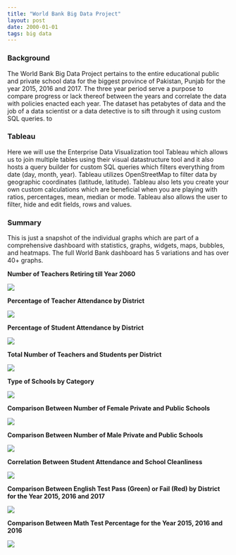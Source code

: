 ```yaml
---
title: "World Bank Big Data Project"
layout: post
date: 2000-01-01
tags: big data
---
```


### Background

The World Bank Big Data Project pertains to the entire educational public and
private school data for the biggest province of Pakistan, Punjab for the year
2015, 2016 and 2017. The three year period serve a purpose to compare progress
or lack thereof between the years and correlate the data with policies enacted
each year. The dataset has petabytes of data and the job of a data scientist or
a data detective is to sift through it using custom SQL queries. to 

### Tableau

Here we will use the Enterprise Data Visualization tool Tableau which allows us
to join multiple tables using their visual datastructure tool and it also hosts
a query builder for custom SQL queries which filters everything from date (day,
month, year). Tableau utilizes OpenStreetMap to filter data by geographic
coordinates (latitude, latitude). Tableau also lets you create your own custom
calculations which are beneficial when you are playing with ratios, percentages,
mean, median or mode. Tableau also allows the user to filter, hide and edit
fields, rows and values.

### Summary

This is just a snapshot of the individual graphs which are part of a
comprehensive dashboard with statistics, graphs, widgets, maps, bubbles, and
heatmaps. The full World Bank dashboard has 5 variations and has over 40+
graphs.

**Number of Teachers Retiring till Year 2060**

![](https://cdn-images-1.medium.com/max/800/1*854ZsjVsUuM38ZHZdpxTkQ.png)

**Percentage of Teacher Attendance by District**

![](https://cdn-images-1.medium.com/max/800/1*cr6ymkz6j1DRvVU-kP_kLA.png)

**Percentage of Student Attendance by District**

![](https://cdn-images-1.medium.com/max/800/1*Pa2PJwkGF6VgUPalFHo3ow.png)

**Total Number of Teachers and Students per District**

![](https://cdn-images-1.medium.com/max/800/1*y8qZv7qqJ_XGcm1mOHdDNA.png)

**Type of Schools by Category**

![](https://cdn-images-1.medium.com/max/800/1*McCO4ZsxMfEVPaBNH6RuHw.png)

**Comparison Between Number of Female Private and Public Schools**

![](https://cdn-images-1.medium.com/max/800/1*J452kYv8VYlhBTd_QB3dew.png)

**Comparison Between Number of Male Private and Public Schools**

![](https://cdn-images-1.medium.com/max/800/1*J8UGl6xv3FugTgDx3paslA.png)

**Correlation Between Student Attendance and School Cleanliness**

![](https://cdn-images-1.medium.com/max/800/1*8dDm8eu5MN5w2R6Fq9hxRQ.png)

**Comparison Between English Test Pass (Green) or Fail (Red) by District for the
Year 2015, 2016 and 2017**

![](https://cdn-images-1.medium.com/max/800/1*LOlc7MVTAdwFiYds76vSzg.png)

**Comparison Between Math Test Percentage for the Year 2015, 2016 and 2016**

![](https://cdn-images-1.medium.com/max/800/1*eNjRUVDQHIMfvEYOe3OUFQ.png)

<br> 
